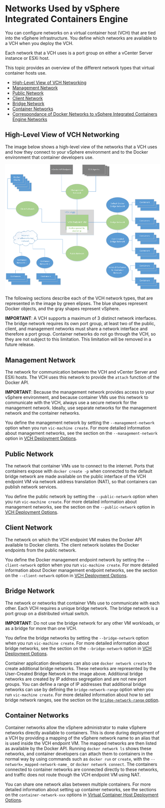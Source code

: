 # Networks Used by vSphere Integrated Containers Engine #

You can configure networks on a virtual container host (VCH) that are tied into the vSphere infrastructure. You define which networks are available to a VCH when you deploy the VCH.

Each network that a VCH uses is a port group on either a vCenter Server instance or ESXi host.

This topic provides an overview of the different network types that virtual container hosts use.

- [High-Level View of VCH Networking](#highlevel)
- [Management Network](#management)
- [Public Network](#public)
- [Client Network](#client)
- [Bridge Network](#bridge)
- [Container Networks](#container)
- [Correspondance of Docker Networks to vSphere Integrated Containers Engine Networks](#docker_vic)

<a name="highlevel"></a>
## High-Level View of VCH Networking  ##

The image below shows a high-level view of the networks that a VCH uses and how they connect to your vSphere environment and to the Docker environment that container developers use. 
 
 ![VCH Networking](graphics/vch_networking.png)

The following sections describe each of the VCH network types, that are represented in the image by green elipses. The blue shapes represent   Docker objects, and the gray shapes represent vSphere. 

**IMPORTANT**: A VCH supports a maximum of 3 distinct network interfaces. The bridge network requires its own port group, at least two of the public, client, and management networks must share a network interface and therefore a port group. Container networks do not go through the VCH, so they are not subject to this limitation. This limitation will be removed in a future release.

<a name="management"></a>
## Management Network ##

The network for communication between the VCH and vCenter Server and ESXi hosts. The VCH uses this network to provide the `attach` function of the Docker API.

**IMPORTANT**: Because the management network provides access to your vSphere environment, and because container VMs use this network to communicate with the VCH, always use a secure network for the management network. Ideally, use separate networks for the management network and the container networks.

You define the management network by setting the `--management-network` option when you run `vic-machine create`. For more detailed information about management networks, see the section on the `--management-network` option in [VCH Deployment Options](vch_installer_options.md#management-network).

<a name="public"></a>
## Public Network  ##
The network that container VMs use to connect to the internet. Ports that containers expose with `docker create -p` when connected to the default bridge network are made available on the public interface of the VCH endpoint VM via network address translation (NAT), so that containers can publish network services.

You define the public network by setting the `--public-network` option when you run `vic-machine create`. For  more detailed information about management networks, see the section on the `--public-network` option in [VCH Deployment Options](vch_installer_options.md#public-network).

<a name="client"></a>
## Client Network ##

The network on which the VCH endpoint VM makes the Docker API available to Docker clients. The client network isolates the Docker endpoints from the public network.

You define the Docker management endpoint network by setting the `--client-network` option when you run `vic-machine create`. For  more detailed information about Docker management endpoint networks, see the section on the `--client-network` option in [VCH Deployment Options](vch_installer_options.md#client-network).

<a name="bridge"></a>
## Bridge Network ##
The network or networks that container VMs use to communicate with each other. Each VCH requires a unique bridge network. The bridge network is a port group on a distributed virtual switch.

**IMPORTANT**: Do not use the bridge network for any other VM workloads, or as a bridge for more than one VCH.

You define the bridge networks by setting the `--bridge-network` option when you run `vic-machine create`.  For  more detailed information about bridge networks, see the section on the `--bridge-network` option in [VCH Deployment Options](vch_installer_options.md#bridge).

Container application developers can also use `docker network create` to create additional bridge networks. These networks are represented by the User-Created Bridge Network in the image above. Additional bridge networks are created by IP address segregation and are not new port groups. You can define a range of IP addresses that additional bridge networks can use by defining the `bridge-network-range` option when you run `vic-machine create`. For  more detailed information about  how to set bridge network ranges, see the section on the [`bridge-network-range` option](vch_installer_options.md#bridge-range). 

<a name="container"></a>
## Container Networks ##

Container networks allow the vSphere administrator to make vSphere networks directly available to containers. This is done during deployment of a VCH by providing a mapping of the vSphere network name to an alias that is used inside the VCH endpoint VM. The mapped networks are then listed as available by the Docker API. Running `docker network ls` shows these networks, and container developers can attach them to containers in the normal way by using commands such as `docker run` or `create`, with the `--network=_mapped-network-name_` or `docker network connect`. The containers connected to container networks are connected directly to these networks, and traffic does not route though the VCH endpoint VM using NAT.

You can share one network alias between multiple containers. For  more detailed information about setting up container networks, see the sections on the `container-network-xxx` options in [Virtual Container Host Deployment Options](vch_installer_options.md#container-network). 